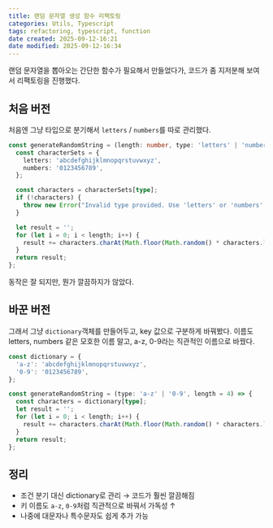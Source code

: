 ```yaml
---
title: 랜덤 문자열 생성 함수 리팩토링
categories: Utils, Typescript
tags: refactoring, typescript, function
date created: 2025-09-12-16:21
date modified: 2025-09-12-16:34
---
```

랜덤 문자열을 뽑아오는 간단한 함수가 필요해서 만들었다가, 코드가 좀 지저분해 보여서 리팩토링을 진행했다.

## 처음 버전
처음엔 그냥 타입으로 분기해서 `letters` / `numbers`를 따로 관리했다.

```ts
const generateRandomString = (length: number, type: 'letters' | 'numbers'): string => {
  const characterSets = {
    letters: 'abcdefghijklmnopqrstuvwxyz',
    numbers: '0123456789',
  };

  const characters = characterSets[type];
  if (!characters) {
    throw new Error("Invalid type provided. Use 'letters' or 'numbers'.");
  }

  let result = '';
  for (let i = 0; i < length; i++) {
    result += characters.charAt(Math.floor(Math.random() * characters.length));
  }
  return result;
};

```
동작은 잘 되지만, 뭔가 깔끔하지가 않았다.

## 바꾼 버전
그래서 그냥 `dictionary`객체를 만들어두고, key 값으로 구분하게 바꿔봤다. 이름도 letters, numbers 같은 모호한 이름 말고, a-z, 0-9라는 직관적인 이름으로 바꿨다.

```ts
const dictionary = {
  'a-z': 'abcdefghijklmnopqrstuvwxyz',
  '0-9': '0123456789',
};

const generateRandomString = (type: 'a-z' | '0-9', length = 4) => {
  const characters = dictionary[type];
  let result = '';
  for (let i = 0; i < length; i++) {
    result += characters.charAt(Math.floor(Math.random() * characters.length));
  }
  return result;
};

```

## 정리
- 조건 분기 대신 dictionary로 관리 → 코드가 훨씬 깔끔해짐  
- 키 이름도 `a-z`, `0-9`처럼 직관적으로 바꿔서 가독성 ↑  
- 나중에 대문자나 특수문자도 쉽게 추가 가능  



